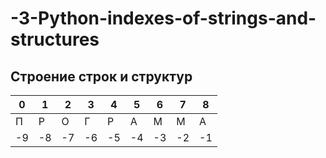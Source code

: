 # -3-Python-indexes-of-strings-and-structures
## Строение строк и структур
|0|1|2|3|4|5|6|7|8|
|-|-|-|-|-|-|-|-|-|
|П|Р|О|Г|Р|А|М|М|А|
|-9|-8|-7|-6|-5|-4|-3|-2|-1|
